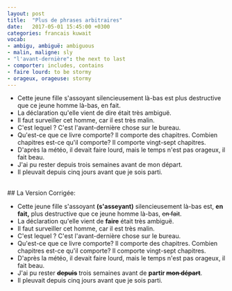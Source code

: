 ```yaml
---
layout: post
title:  "Plus de phrases arbitraires"
date:   2017-05-01 15:45:00 +0300
categories: francais kuwait
vocab:
- ambigu, ambiguë: ambiguous
- malin, maligne: sly
- "l'avant-dernière": the next to last
- comporter: includes, contains
- faire lourd: to be stormy
- orageux, orageuse: stormy
---
```

* Cette jeune fille s'assoyant silencieusement là-bas est plus destructive que ce jeune homme là-bas, en fait.
* La déclaration qu'elle vient de dire était très ambiguë. <!--more-->
* Il faut surveiller cet homme, car il est très malin.
* C'est lequel ? C'est l'avant-dernière chose sur le bureau.
* Qu'est-ce que ce livre comporte? Il comporte des chapitres. Combien chapitres est-ce qu'il comporte? Il comporte vingt-sept chapitres.
* D'après la météo, il devait faire lourd, mais le temps n'est pas orageux, il fait beau.
* J'ai pu rester depuis trois semaines avant de mon départ.
* Il pleuvait depuis cinq jours avant que je sois parti.  


<br/>
## La Version Corrigée:  
<br/>  

* Cette jeune fille s'assoyant **(s'asseyant)** silencieusement là-bas est, **en fait,** plus destructive que ce jeune homme là-bas, <s>en fait</s>.
* La déclaration qu'elle vient de **faire** était très ambiguë.
* Il faut surveiller cet homme, car il est très malin.
* C'est lequel ? C'est l'avant-dernière chose sur le bureau.
* Qu'est-ce que ce livre comporte? Il comporte des chapitres. Combien chapitres est-ce qu'il comporte? Il comporte vingt-sept chapitres.
* D'après la météo, il devait faire lourd, mais le temps n'est pas orageux, il fait beau.
* J'ai pu rester **<s>depuis</s>** trois semaines avant de **partir <s>mon départ</s>**.
* Il pleuvait depuis cinq jours avant que je sois parti.  
